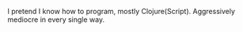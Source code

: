 I pretend I know how to program, mostly Clojure(Script). Aggressively mediocre in every single way.
